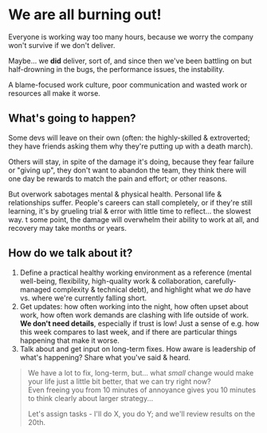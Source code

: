 # We are all burning out!

Everyone is working way too many hours, because we worry the company won't survive if we don't deliver.

Maybe... we **did** deliver, sort of, and since then we've been battling on but half-drowning in the bugs, the performance issues, the instability.

A blame-focused work culture, poor communication and wasted work or resources all make it worse.

## What's going to happen?

Some devs will leave on their own (often: the highly-skilled & extroverted; they have friends asking them why they're putting up with a death march).

Others will stay, in spite of the damage it's doing, because they fear failure or "giving up", they don't want to abandon the team, they think there will one day be rewards to match the pain and effort; or other reasons.

But overwork sabotages mental & physical health. Personal life & relationships suffer. People's careers can stall completely, or if they're still learning, it's by grueling trial & error with little time to reflect... the slowest way.
t some point, the damage will overwhelm their ability to work at all, and recovery may take months or years.

## How do we talk about it?

1. Define a practical healthy working environment as a reference (mental well-being, flexibility, high-quality work & collaboration, carefully-managed complexity & technical debt), and highlight what we _do_ have vs. where we're currently falling short.
1. Get updates: how often working into the night, how often upset about work, how often work demands are clashing with life outside of work. **We don't need details**, especially if trust is low! Just a sense of e.g. how this week compares to last week, and if there are particular things happening that make it worse.
1. Talk about and get input on long-term fixes. How aware is leadership of what's happening? Share what you've said & heard.

> We have a lot to fix, long-term, but... what _small_ change would make your life just a little bit better, that we can try right now?  
> Even freeing you from 10 minutes of annoyance gives you 10 minutes to think clearly about larger strategy...
>
> Let's assign tasks - I'll do X, you do Y; and we'll review results on the 20th.
